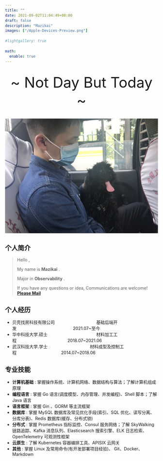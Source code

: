 ```yaml
---
title: ""
date: 2021-09-02T11:04:49+08:00
draft: false
description: "Mazikai"
images: ["/Apple-Devices-Preview.png"]

#lightgallery: true

math:
  enable: true
---
```


<br />
<div align='center' ><font size='70'>~ Not Day But Today ~</font></div>
<br />

![拍摄于宜昌](/images/mazikai002.png "2020年拍摄于宜昌")

## 个人简介
>
> Hello , 
> 
> My name is **Mazikai** .
>
> Major in **Observability** .
> 
> If you have any questions or idea, Communications are welcome!&emsp;[**Please Mail**](http://mazikai002@gmail.com)

## 个人经历

* 贝壳找房科技有限公司&emsp;&emsp;&emsp;&emsp;&emsp;&emsp;&emsp;&emsp;&emsp;&ensp; 基础后端开发&emsp;&emsp;&emsp;&emsp;&emsp;&emsp;&emsp;&emsp;&emsp;&emsp;&emsp;&emsp;&emsp; 2021.07~至今
* 华中科技大学.硕士&emsp;&emsp;&emsp;&emsp;&emsp;&emsp;&emsp;&emsp;&emsp;&emsp;&emsp;&ensp;材料加工工程&emsp;&emsp;&emsp;&emsp;&emsp;&emsp;&emsp;&emsp;&emsp;&emsp;&emsp;&emsp;2018.07~2021.06
* 武汉科技大学.学士&emsp;&emsp;&emsp;&emsp;&emsp;&emsp;&emsp;&emsp;&emsp;&emsp;材料成型及控制工程&emsp;&emsp;&emsp;&emsp;&emsp;&emsp;&emsp;&emsp;&emsp;&emsp;&ensp;2014.07~2018.06

## 专业技能

- **计算机基础** : 掌握操作系统、计算机网络、数据结构与算法；了解计算机组成原理
- **编程语言** : 掌握 Go 语言(调度模型、内存管理、并发编程)、Shell 脚本；了解 Java 语言
- **语言框架** : 掌握 Gin 、GORM 等主流框架
- **数据库** : 掌握 MySQL 数据库及常见优化手段(索引、SQL 优化、读写分离、分库分表)、Redis 数据库(缓存、分布式锁)
- **分布式** : 掌握 Prometheus 指标监控、Consul 服务网络；了解 SkyWalking 链路追踪、Kafka 消息队列、Elasticsearch 搜索引擎、ELK 日志检索、OpenTelemetry 可观测性框架
- **云原生** : 了解 Kubernetes 容器编排工具、APISIX 云网关
- **其他** : 掌握 Linux 及常用命令(有开发部署项目经验)、 Git、Docker、Markdown
